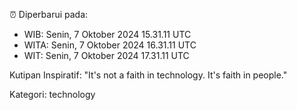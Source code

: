⏰ Diperbarui pada:
- WIB: Senin, 7 Oktober 2024 15.31.11 UTC
- WITA: Senin, 7 Oktober 2024 16.31.11 UTC
- WIT: Senin, 7 Oktober 2024 17.31.11 UTC

Kutipan Inspiratif:
"It's not a faith in technology. It's faith in people."


Kategori: technology

